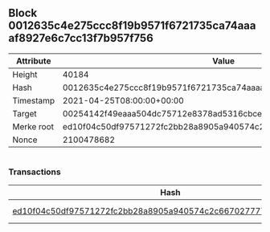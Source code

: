 ## Block 0012635c4e275ccc8f19b9571f6721735ca74aaaaf8927e6c7cc13f7b957f756

Attribute | Value
--- | ---
Height | 40184
Hash | 0012635c4e275ccc8f19b9571f6721735ca74aaaaf8927e6c7cc13f7b957f756
Timestamp | 2021-04-25T08:00:00+00:00
Target | 00254142f49eaaa504dc75712e8378ad5316cbcead634704b3734b6271167cc4
Merke root | ed10f04c50df97571272fc2bb28a8905a940574c2c667027777f1e772ceaa972
Nonce | 2100478682

```

```

### Transactions

Hash | Amount
--- | ---
[ed10f04c50df97571272fc2bb28a8905a940574c2c667027777f1e772ceaa972](ed10f04c50df97571272fc2bb28a8905a940574c2c667027777f1e772ceaa972.md) | 10.00000000 SKEPTI 
